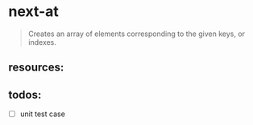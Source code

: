 # next-at
> Creates an array of elements corresponding to the given keys, or indexes.


## resources:

## todos:
- [ ] unit test case
